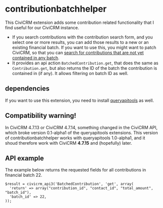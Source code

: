 # contributionbatchhelper

This CiviCRM extension adds some contribution related functionality that I
find useful for our CiviCRM instance.

* If you search contributions with the contribution search form, and you
  select one or more results, you can add those results to a new or an
  existing financial batch. If you want to use this, you might want to
  patch CiviCRM, so that you can
  [search for contributions that are not yet contained in any batch](https://issues.civicrm.org/jira/browse/CRM-19325).
* It provides an api action `BatchedContribution.get`, that does the same
  as `Contribution.get`, but also returns the ID of the batch the contribution
  is contained in (if any). It allows filtering on batch ID as well.

## dependencies

If you want to use this extension, you need to install
[queryapitools](https://www.civicrm.org/extensions/queryapitools) as well.

## Compatibility warning!

In CiviCRM 4.7.13 or CiviCRM 4.7.14, something changed in the CiviCRM API,
which broke version 0.1-alpha1 of the queryapitools extensions.
This version of contributionbatchhelper works with queryapitools 1.0-alpha1,
and it shoud therefore work with CiviCRM **4.7.15** and (hopefully) later.

## API example

The example below returns the requested fields for all contributions in
financial batch 22.

    $result = civicrm_api3('BatchedContribution', 'get', array(
      'return' => array("contribution_id", "contact_id", "total_amount", "batch_id"),
      'batch_id' => 22,
    ));
